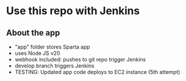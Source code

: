 # Use this repo with Jenkins

## About the app
- "app" folder stores Sparta app
- uses Node JS v20
- webhook included: pushes to git repo trigger Jenkins
- develop branch triggers Jenkins
- TESTING: Updated app code deploys to EC2 instance (5th attempt)
